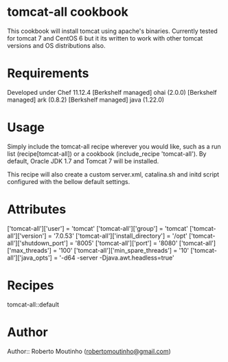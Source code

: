 # tomcat-all cookbook

This cookbook will install tomcat using apache's binaries.
Currently tested for tomcat 7 and CentOS 6 but it its written to work
with other tomcat versions and OS distributions also.

# Requirements

Developed under Chef 11.12.4
[Berkshelf managed] ohai (2.0.0)
[Berkshelf managed] ark (0.8.2)
[Berkshelf managed] java (1.22.0)

# Usage

Simply include the tomcat-all recipe wherever you would like, such as a run
list (recipe[tomcat-all]) or a cookbook (include_recipe 'tomcat-all').
By default, Oracle JDK 1.7 and Tomcat 7 will be installed.

This recipe will also create a custom server.xml, catalina.sh and initd script
configured with the bellow default settings.

# Attributes

['tomcat-all']['user'] = 'tomcat'
['tomcat-all']['group'] = 'tomcat'
['tomcat-all']['version'] = '7.0.53'
['tomcat-all']['install_directory'] = '/opt'
['tomcat-all']['shutdown_port'] = '8005'
['tomcat-all']['port'] = '8080'
['tomcat-all']['max_threads'] = '100'
['tomcat-all']['min_spare_threads'] = '10'
['tomcat-all']['java_opts'] = '-d64 -server -Djava.awt.headless=true'

# Recipes

tomcat-all::default

# Author

Author:: Roberto Moutinho (robertomoutinho@gmail.com)
